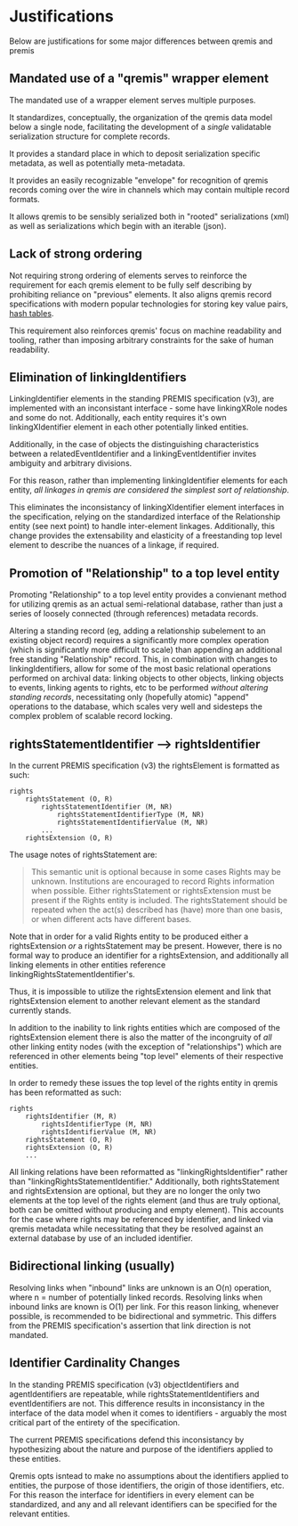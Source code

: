 # Justifications

Below are justifications for some major differences between qremis and premis

## Mandated use of a "qremis" wrapper element

The mandated use of a wrapper element serves multiple purposes.

It standardizes, conceptually, the organization of the qremis data model below
a single node, facilitating the development of a _single_ validatable serialization structure for
complete records.

It provides a standard place in which to deposit serialization specific metadata, as well as 
potentially meta-metadata.

It provides an easily recognizable "envelope" for recognition of qremis records coming over the wire
in channels which may contain multiple record formats.

It allows qremis to be sensibly serialized both in "rooted" serializations (xml) as well as serializations
which begin with an iterable (json).


## Lack of strong ordering

Not requiring strong ordering of elements serves to reinforce the requirement for each qremis element
to be fully self describing by prohibiting reliance on "previous" elements. It also aligns qremis record
specifications with modern popular technologies for storing key value pairs, 
[hash tables](https://en.wikipedia.org/wiki/Hash_table).

This requirement also reinforces qremis' focus on machine readability and tooling, rather than imposing
arbitrary constraints for the sake of human readability.


## Elimination of linkingIdentifiers

LinkingIdentifier elements in the standing PREMIS specification (v3), are implemented with an inconsistant
interface - some have linkingXRole nodes and some do not. Additionally, each entity requires it's own 
linkingXIdentifier element in each other potentially linked entities.

Additionally, in the case of objects the distinguishing characteristics between a relatedEventIdentifier and
a linkingEventIdentifier invites ambiguity and arbitrary divisions.

For this reason, rather than implementing linkingIdentifier elements for each entity, _all linkages in
qremis are considered the simplest sort of relationship_. 

This eliminates the inconsistancy of linkingXIdentifier element interfaces in the specification, 
relying on the standardized interface of the Relationship entity (see next point) to handle inter-element
linkages. Additionally, this change provides the extensability and elasticity of a freestanding top 
level element to describe the nuances of a linkage, if required.


## Promotion of "Relationship" to a top level entity

Promoting "Relationship" to a top level entity provides a convienant method for utilizing qremis as
an actual semi-relational database, rather than just a series of loosely connected (through references)
metadata records.

Altering a standing record (eg, adding a relationship subelement to an existing object record) requires
a significantly more complex operation (which is significantly more difficult to scale) than appending
an additional free standing "Relationship" record. This, in combination with changes to linkingIdentifiers,
allow for some of the most basic relational operations performed on archival data: linking objects to other
objects, linking objects to events, linking agents to rights, etc to be performed _without altering standing
records_, necessitating only (hopefully atomic) "append" operations to the database, which scales very well
and sidesteps the complex problem of scalable record locking.


## rightsStatementIdentifier --> rightsIdentifier

In the current PREMIS specification (v3) the rightsElement is formatted as such:

```
rights
    rightsStatement (O, R)
        rightsStatementIdentifier (M, NR)
            rightsStatementIdentifierType (M, NR)
            rightsStatementIdentifierValue (M, NR)
        ...
    rightsExtension (O, R)
```

The usage notes of rightsStatement are:

> This semantic unit is optional because in some cases Rights
> may be unknown. Institutions are encouraged to record Rights
> information when possible. Either rightsStatement or rightsExtension
> must be present if the Rights entity is included. The rightsStatement
> should be repeated when the act(s) described has (have) more than one 
> basis, or when different acts have different bases.

Note that in order for a valid Rights entity to be produced either a rightsExtension
_or_ a rightsStatement may be present. However, there is no formal way to produce an
identifier for a rightsExtension, and additionally all linking elements in other entities
reference linkingRightsStatementIdentifier's.

Thus, it is impossible to utilize the rightsExtension element and link that rightsExtension
element to another relevant element as the standard currently stands.

In addition to the inability to link rights entities which are composed of the rightsExtension element
there is also the matter of the incongruity of _all_ other linking entity nodes (with the exception of
"relationships") which are referenced in other elements being "top level" elements of their respective
entities.

In order to remedy these issues the top level of the rights entity in qremis has been reformatted as such:

```
rights
    rightsIdentifier (M, R)
        rightsIdentifierType (M, NR)
        rightsIdentifierValue (M, NR)
    rightsStatement (O, R)
    rightsExtension (O, R)
    ...
```

All linking relations have been reformatted as "linkingRightsIdentifier" rather 
than "linkingRightsStatementIdentifier." Additionally, both rightsStatement and 
rightsExtension are optional, but they are no longer the only two elements at the top level
of the rights element (and thus are truly optional, both can be omitted without producing
and empty element). This accounts for the case where rights may be referenced by identifier, and linked
via qremis metadata while necessitating that they be resolved against an external database by use
of an included identifier.


## Bidirectional linking (usually)

Resolving links when "inbound" links are unknown is an O(n) operation, where n = number
of potentially linked records. Resolving links when inbound links are known is O(1) per link.
For this reason linking, whenever possible, is recommended to be bidirectional and symmetric.
This differs from the PREMIS specification's assertion that link direction is not mandated.


## Identifier Cardinality Changes

In the standing PREMIS specification (v3) objectIdentifiers and agentIdentifiers are repeatable, while
rightsStatementIdentifiers and eventIdentifiers are not. This difference results in inconsistancy in the
interface of the data model when it comes to identifiers - arguably the most critical part of the entirety
of the specification.

The current PREMIS specifications defend this inconsistancy by hypothesizing about the nature and purpose
of the identifiers applied to these entities.

Qremis opts isntead to make no assumptions about the identifiers applied to entities, the purpose of those
identifiers, the origin of those identifiers, etc. For this reason the interface for identifiers in every
element can be standardized, and any and all relevant identifiers can be specified for the relevant entities.
